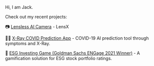 Hi, I am Jack.

Check out my recent projects:

📷 [Lensless AI Camera](https://github.com/tanshihuai/Terraforming) - LensX

👨‍⚕️ [X-Ray COVID Prediction App](https://github.com/tanshihuai/X-Ray-Co) - COVID-19 AI prediction tool through symptoms and X-Ray.

🌲 [ ESG Investing Game (Goldman Sachs ENGage 2021 Winner)](https://github.com/legendkong/CityOfLife) - A gamification solution for ESG stock portfolio ratings.

